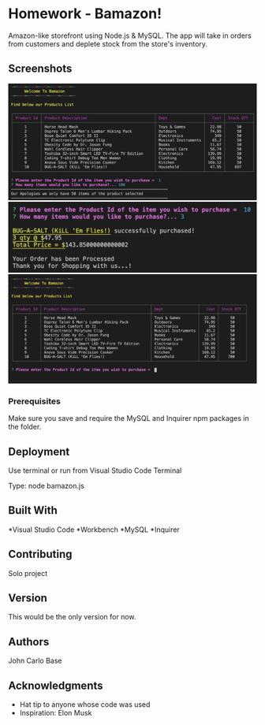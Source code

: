 # Homework - Bamazon!

Amazon-like storefront using Node.js & MySQL.  The app will take in orders from customers and deplete stock from the store's inventory. 

## Screenshots

<img src="misc/ScreenShot1.png">
<img src="misc/ScreenShot2.png">
<img src="misc/ScreenShot3.png">

### Prerequisites

Make sure you save and require the MySQL and Inquirer npm packages in the folder.

## Deployment

Use terminal or run from Visual Studio Code Terminal

Type:  node bamazon.js


## Built With
*Visual Studio Code
*Workbench
*MySQL 
*Inquirer 

## Contributing
Solo project

## Version
This would be the only version for now. 


## Authors

John Carlo Base

## Acknowledgments

* Hat tip to anyone whose code was used
* Inspiration: Elon Musk

